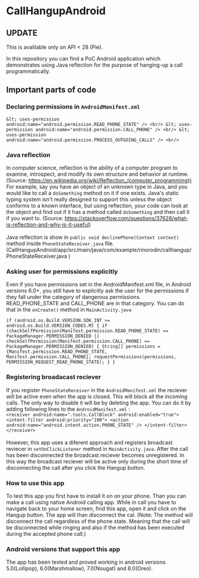 # CallHangupAndroid
## UPDATE
This is avalilable only on API < 28 (Pie).

In this repository you can find a PoC Android application which demonstrates using Java reflection for the purpose of hanging-up a call programmatically. 
## Important parts of code
### Declaring permissions in `AndroidManifest.xml`

`&lt; uses-permission android:name="android.permission.READ_PHONE_STATE" /> <br/>
&lt; uses-permission android:name="android.permission.CALL_PHONE" /> <br/>
&lt; uses-permission android:name="android.permission.PROCESS_OUTGOING_CALLS" /> <br/>`

### Java reflection 
In computer science, reflection is the ability of a computer program to examine, introspect, and modify its own structure and behavior at runtime. (Source: https://en.wikipedia.org/wiki/Reflection_(computer_programming)) <br/> 
For example, say you have an object of an unknown type in Java, and you would like to call a `doSomething` method on it if one exists. Java's static typing system isn't really designed to support this unless the object conforms to a known interface, but using reflection, your code can look at the object and find out if it has a method called `doSomething` and then call it if you want to. (Source: https://stackoverflow.com/questions/37628/what-is-reflection-and-why-is-it-useful) <br/><br/>
Java reflection is show in `public void declinePhone(Context context)` method inside `PhoneStateReceiver.java` file. (CallHangupAndroid/app/src/main/java/com/example/rinorodin/callhangup/PhoneStateReceiver.java
)

### Asking user for permissions explicitly
 Even if you have permissions set in the AndroidManifest.xml file, in Android versions 6.0+,
 you still have to explicitly ask the user for the permissions if they fall under the category of dangerous permissions. READ_PHONE_STATE and CALL_PHONE are in that category. You can do that in the `onCreate()` method in `MainActivity.java`

`if (android.os.Build.VERSION.SDK_INT >= android.os.Build.VERSION_CODES.M) {
            if (checkSelfPermission(Manifest.permission.READ_PHONE_STATE) == PackageManager.PERMISSION_DENIED || checkSelfPermission(Manifest.permission.CALL_PHONE) == PackageManager.PERMISSION_DENIED) {
                String[] permissions = {Manifest.permission.READ_PHONE_STATE, Manifest.permission.CALL_PHONE};
                requestPermissions(permissions, PERMISSION_REQUEST_READ_PHONE_STATE);
            }
}`

### Registering broadacast reciever
If you register `PhoneStateReceiver` in the `AndroidManifest.xml` the reciever will be active even when the app is closed. This will block all the incoming calls. The only way to disable it will be by deleting the app. You can do it by adding following lines to the `AndroidManifest.xml` : <br/> 
`<receiver
            android:name=".tools.CallBlock"
            android:enabled="true">
            <intent-filter android:priority="100">
                <action android:name="android.intent.action.PHONE_STATE" />
            </intent-filter>
</receiver>` <br/>  <br/> 
However, this app uses a diferent approach and registers broadcast reviecer in `setOnClickListener` method in `MainActivity.java`. After the call has been disconnected the broadcast reciever becomes unregistered. In this way the broadcast reciever will be active only during the short time of disconnecting the call after you click the Hangup button. <br/> 
### How to use this app
To test this app you first have to install it on on your phone. Than you can make a call using native Android calling app. While in call you have to navigate back to your home screen, find this app, open it and click on the Hangup button. The app will than disconnect the cal. (Note: The method will disconnect the call regardless of the phone state. Meaning that the call will be disconnected while ringing and also if the method has been executed during the accepted phone call.)

### Android versions that support this app
The app has been tested and proved working in android versions 5.0(Lollipop), 6.0(Marshmallow), 7.0(Nougat) and  	8.0(Oreo).
